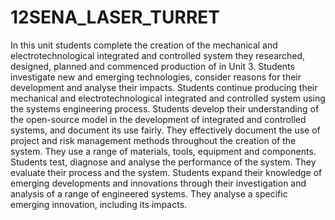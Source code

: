 # 12SENA_LASER_TURRET

In this unit students complete the creation of the mechanical and electrotechnological integrated and controlled
system they researched, designed, planned and commenced production of in Unit 3. Students investigate new
and emerging technologies, consider reasons for their development and analyse their impacts.
Students continue producing their mechanical and electrotechnological integrated and controlled system using the
systems engineering process. Students develop their understanding of the open-source model in the development
of integrated and controlled systems, and document its use fairly. They effectively document the use of project and
risk management methods throughout the creation of the system. They use a range of materials, tools, equipment
and components. Students test, diagnose and analyse the performance of the system. They evaluate their process
and the system. Students expand their knowledge of emerging developments and innovations through their investigation and analysis
of a range of engineered systems. They analyse a specific emerging innovation, including its impacts.
